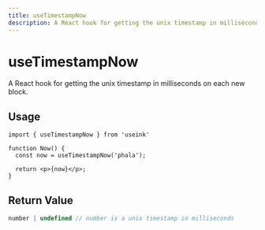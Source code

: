 ```yaml
---
title: useTimestampNow
description: A React hook for getting the unix timestamp in milliseconds on each new block.
---
```


# useTimestampNow

A React hook for getting the unix timestamp in milliseconds on each new block.

## Usage

```tsx
import { useTimestampNow } from 'useink'

function Now() {
  const now = useTimestampNow('phala');

  return <p>{now}</p>;
}
```

## Return Value

```ts
number | undefined // number is a unix timestamp in milliseconds
```